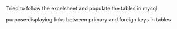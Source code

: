 Tried to follow the excelsheet and populate the tables in mysql 

purpose:displaying links between primary and foreign keys in tables
